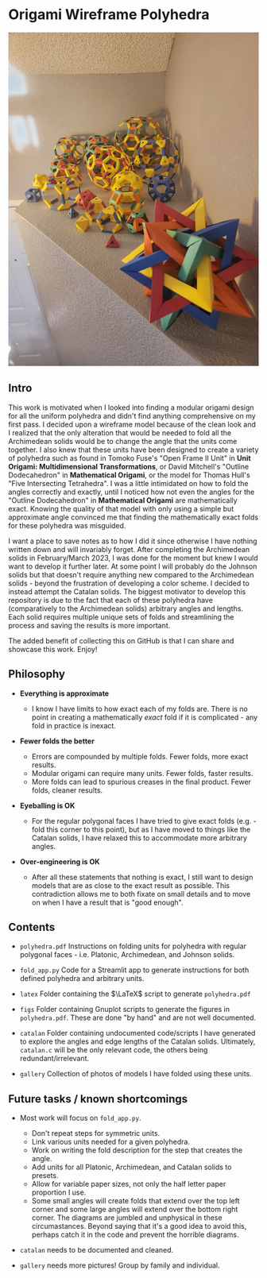 # Origami Wireframe Polyhedra

![A collection of all the Platonic and Archimedean solids](https://github.com/ptlake/origami_polyhedra/blob/main/gallery/all_uniform_polyhedra.jpg)

## Intro

This work is motivated when I looked into finding a modular origami design for all the uniform polyhedra and didn't find anything comprehensive on my first pass.  I decided upon a wireframe model because of the clean look and I realized that the only alteration that would be needed to fold all the Archimedean solids would be to change the angle that the units come together.  I also knew that these units have been designed to create a variety of polyhedra such as found in Tomoko Fuse's "Open Frame II Unit" in **Unit Origami: Multidimensional Transformations**, or David Mitchell's "Outline Dodecahedron" in **Mathematical Origami**, or the model for Thomas Hull's "Five Intersecting Tetrahedra".  I was a little intimidated on how to fold the angles correctly and exactly, until I noticed how not even the angles for the "Outline Dodecahedron" in **Mathematical Origami** are mathematically exact.  Knowing the quality of that model with only using a simple but approximate angle convinced me that finding the mathematically exact folds for these polyhedra was misguided.

I want a place to save notes as to how I did it since otherwise I have nothing written down and will invariably forget.  After completing the Archimedean solids in February/March 2023, I was done for the moment but knew I would want to develop it further later.  At some point I will probably do the Johnson solids but that doesn't require anything new compared to the Archimedean solids - beyond the frustration of developing a color scheme.  I decided to instead attempt the Catalan solids.  The biggest motivator to develop this repository is due to the fact that each of these polyhedra have (comparatively to the Archimedean solids) arbitrary angles and lengths.  Each solid requires multiple unique sets of folds and streamlining the process and saving the results is more important.

The added benefit of collecting this on GitHub is that I can share and showcase this work.  Enjoy!

## Philosophy

- **Everything is approximate**

    - I know I have limits to how exact each of my folds are.  There is no point in creating a mathematically _exact_ fold if it is complicated - any fold in practice is inexact.

- **Fewer folds the better**

    - Errors are compounded by multiple folds.  Fewer folds, more exact results.
    - Modular origami can require many units.  Fewer folds, faster results.
    - More folds can lead to spurious creases in the final product.  Fewer folds, cleaner results.

- **Eyeballing is OK**
    
    - For the regular polygonal faces I have tried to give exact folds (e.g. - fold this corner to this point), but as I have moved to things like the Catalan solids, I have relaxed this to accommodate more arbitrary angles.
    
- **Over-engineering is OK**

    - After all these statements that nothing is exact, I still want to design models that are as close to the exact result as possible.  This contradiction allows me to both fixate on small details and to move on when I have a result that is "good enough".

## Contents

- `polyhedra.pdf` Instructions on folding units for polyhedra with regular polygonal faces - i.e. Platonic, Archimedean, and Johnson solids.

- `fold_app.py` Code for a Streamlit app to generate instructions for both defined polyhedra and arbitrary units.

- `latex` Folder containing the $\LaTeX$ script to generate `polyhedra.pdf`

- `figs` Folder containing Gnuplot scripts to generate the figures in `polyhedra.pdf`.  These are done "by hand" and are not well documented.

- `catalan` Folder containing undocumented code/scripts I have generated to explore the angles and edge lengths of the Catalan solids.  Ultimately, `catalan.c` will be the only relevant code, the others being redundant/irrelevant.

- `gallery` Collection of photos of models I have folded using these units.


## Future tasks / known shortcomings

- Most work will focus on `fold_app.py`.
    - Don't repeat steps for symmetric units.
    - Link various units needed for a given polyhedra.
    - Work on writing the fold description for the step that creates the angle.
    - Add units for all Platonic, Archimedean, and Catalan solids to presets.
    - Allow for variable paper sizes, not only the half letter paper proportion I use.
    - Some small angles will create folds that extend over the top left corner and some large angles will extend over the bottom right corner.  The diagrams are jumbled and unphysical in these circumastances.  Beyond saying that it's a good idea to avoid this, perhaps catch it in the code and prevent the horrible diagrams.

- `catalan` needs to be documented and cleaned.

- `gallery` needs more pictures!  Group by family and individual.

